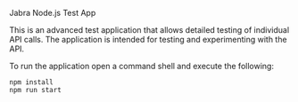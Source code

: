 Jabra Node.js Test App

This is an advanced test application that allows detailed testing of individual API calls. The application
is intended for testing and experimenting with the API.

To run the application open a command shell and execute the following:

```
npm install
npm run start
```
